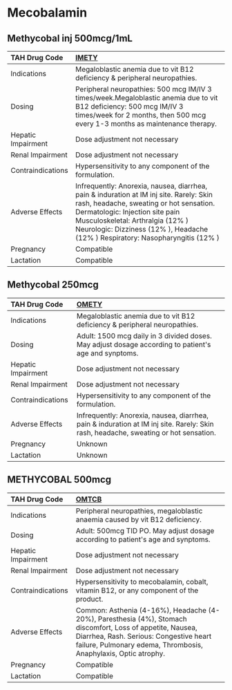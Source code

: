 # Mecobalamin

## Methycobal inj 500mcg/1mL

| TAH Drug Code      | [IMETY](https://www.tahsda.org.tw/drugs/hissearch.php?drug_code=IMETY)                                                                                                                                                                                                                     |
|:-------------------|:-------------------------------------------------------------------------------------------------------------------------------------------------------------------------------------------------------------------------------------------------------------------------------------------|
| Indications        | Megaloblastic anemia due to vit B12 deficiency & peripheral neuropathies.                                                                                                                                                                                                                  |
| Dosing             | Peripheral neuropathies: 500 mcg IM/IV 3 times/week.Megaloblastic anemia due to vit B12 deficiency: 500 mcg IM/IV 3 times/week for 2 months, then 500 mcg every 1-3 months as maintenance therapy.                                                                                         |
| Hepatic Impairment | Dose adjustment not necessary                                                                                                                                                                                                                                                              |
| Renal Impairment   | Dose adjustment not necessary                                                                                                                                                                                                                                                              |
| Contraindications  | Hypersensitivity to any component of the formulation.                                                                                                                                                                                                                                      |
| Adverse Effects    | Infrequently: Anorexia, nausea, diarrhea, pain & induration at IM inj site. Rarely: Skin rash, headache, sweating or hot sensation. Dermatologic: Injection site pain Musculoskeletal: Arthralgia (12% ) Neurologic: Dizziness (12% ), Headache (12% ) Respiratory: Nasopharyngitis (12% ) |
| Pregnancy          | Compatible                                                                                                                                                                                                                                                                                 |
| Lactation          | Compatible                                                                                                                                                                                                                                                                                 |

## Methycobal 250mcg

| TAH Drug Code      | [OMETY](https://www.tahsda.org.tw/drugs/hissearch.php?drug_code=OMETY)                                                              |
|:-------------------|:------------------------------------------------------------------------------------------------------------------------------------|
| Indications        | Megaloblastic anemia due to vit B12 deficiency & peripheral neuropathies.                                                           |
| Dosing             | Adult: 1500 mcg daily in 3 divided doses. May adjust dosage according to patient's age and synptoms.                                |
| Hepatic Impairment | Dose adjustment not necessary                                                                                                       |
| Renal Impairment   | Dose adjustment not necessary                                                                                                       |
| Contraindications  | Hypersensitivity to any component of the formulation.                                                                               |
| Adverse Effects    | Infrequently: Anorexia, nausea, diarrhea, pain & induration at IM inj site. Rarely: Skin rash, headache, sweating or hot sensation. |
| Pregnancy          | Unknown                                                                                                                             |
| Lactation          | Unknown                                                                                                                             |

## METHYCOBAL 500mcg

| TAH Drug Code      | [OMTCB](https://www.tahsda.org.tw/drugs/hissearch.php?drug_code=OMTCB)                                                                                                                                                  |
|:-------------------|:------------------------------------------------------------------------------------------------------------------------------------------------------------------------------------------------------------------------|
| Indications        | Peripheral neuropathies, megaloblastic anaemia caused by vit B12 deficiency.                                                                                                                                            |
| Dosing             | Adult: 500mcg TID PO. May adjust dosage according to patient's age and synptoms.                                                                                                                                        |
| Hepatic Impairment | Dose adjustment not necessary                                                                                                                                                                                           |
| Renal Impairment   | Dose adjustment not necessary                                                                                                                                                                                           |
| Contraindications  | Hypersensitivity to mecobalamin, cobalt, vitamin B12, or any component of the product.                                                                                                                                  |
| Adverse Effects    | Common: Asthenia (4-16%), Headache (4-20%), Paresthesia (4%), Stomach discomfort, Loss of appetite, Nausea, Diarrhea, Rash. Serious: Congestive heart failure, Pulmonary edema, Thrombosis, Anaphylaxis, Optic atrophy. |
| Pregnancy          | Compatible                                                                                                                                                                                                              |
| Lactation          | Compatible                                                                                                                                                                                                              |

